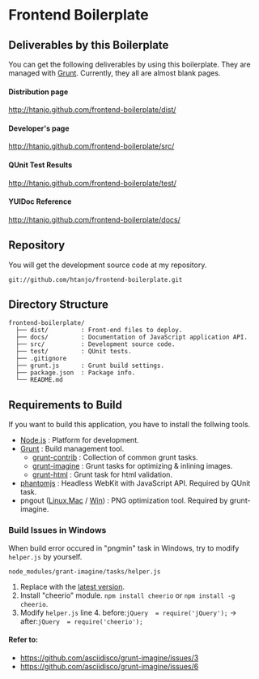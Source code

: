 Frontend Boilerplate
====================

Deliverables by this Boilerplate
--------------------------------

You can get the following deliverables by using this boilerplate. They are managed with [Grunt](http://gruntjs.com/).
Currently, they all are almost blank pages.

#### Distribution page
<http://htanjo.github.com/frontend-boilerplate/dist/>

#### Developer's page
<http://htanjo.github.com/frontend-boilerplate/src/>

#### QUnit Test Results
<http://htanjo.github.com/frontend-boilerplate/test/>

#### YUIDoc Reference
<http://htanjo.github.com/frontend-boilerplate/docs/>

Repository
----------
You will get the development source code at my repository.

    git://github.com/htanjo/frontend-boilerplate.git

Directory Structure
-------------------
    frontend-boilerplate/
      ├── dist/         : Front-end files to deploy.
      ├── docs/         : Documentation of JavaScript application API.
      ├── src/          : Development source code.
      ├── test/         : QUnit tests.
      ├── .gitignore
      ├── grunt.js      : Grunt build settings.
      ├── package.json  : Package info.
      └── README.md

Requirements to Build
---------------------
If you want to build this application, you have to install the follwing tools.

* [Node.js](http://nodejs.org/) : Platform for development.
* [Grunt](http://gruntjs.com/) : Build management tool.
    * [grunt-contrib](https://github.com/gruntjs/grunt-contrib) : Collection of common grunt tasks.
    * [grunt-imagine](https://github.com/asciidisco/grunt-imagine) : Grunt tasks for optimizing & inlining images.
    * [grunt-html](https://github.com/jzaefferer/grunt-html) : Grunt task for html validation.
* [phantomjs](http://phantomjs.org/) : Headless WebKit with JavaScript API. Required by QUnit task.
* pngout ([Linux,Mac](http://www.jonof.id.au/kenutils) / [Win](http://advsys.net/ken/utils.htm)) : PNG optimization tool. Required by grunt-imagine.

### Build Issues in Windows
When build error occured in "pngmin" task in Windows, try to modify `helper.js` by yourself.

    node_modules/grant-imagine/tasks/helper.js

1. Replace with the [latest version](https://github.com/asciidisco/grunt-imagine/blob/master/tasks/helper.js).
2. Install "cheerio" module. `npm install cheerio` or `npm install -g cheerio`.
3. Modify `helper.js` line 4. before:`jQuery  = require('jQuery');` -> after:`jQuery  = require('cheerio');`

#### Refer to:
* <https://github.com/asciidisco/grunt-imagine/issues/3>
* <https://github.com/asciidisco/grunt-imagine/issues/6>